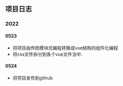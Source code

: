## 项目日志

### 2022

#### 0523

- 将项目由传统模块式编程转换成vue结构的组件化编程
- 将css文件拆分到各个vue文件当中.

#### 0524

- 将项目发布到github
